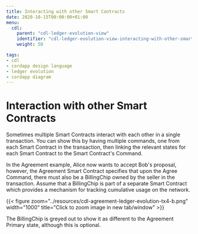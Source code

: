 ```yaml
---
title: Interacting with other Smart Contracts
date: 2020-10-15T00:00:00+01:00
menu:
  cdl:
    parent: "cdl-ledger-evolution-view"
    identifier: "cdl-ledger-evolution-view-interacting-with-other-smart-contracts"
    weight: 50

tags:
- cdl
- cordapp design language
- ledger evolution
- cordapp diagram
---
```


# Interaction with other Smart Contracts

Sometimes multiple Smart Contracts interact with each other in a single transaction. You can show this by having multiple commands, one from each Smart Contract in the transaction, then linking the relevant states for each Smart Contract to the Smart Contract's Command.

In the Agreement example, Alice now wants to accept Bob's proposal, however, the Agreement Smart Contract specifies that upon the Agree Command, there must also be a BillingChip owned by the seller in the transaction. Assume that a BillingChip is part of a separate Smart Contract which provides a mechanism for tracking cumulative usage on the network.

{{< figure zoom="../resources/cdl-agreement-ledger-evolution-tx4-b.png" width="1000" title="Click to zoom image in new tab/window" >}}

The BillingChip is greyed out to show it as different to the Agreement Primary state, although this is optional.
